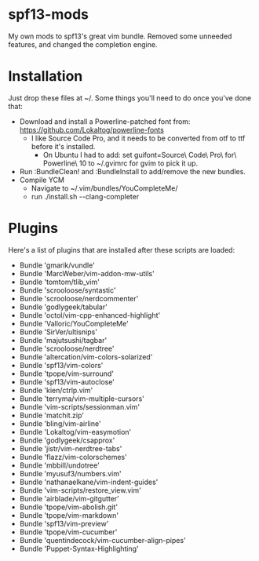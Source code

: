 spf13-mods
==========

My own mods to spf13's great vim bundle. Removed some unneeded features, and changed the completion engine.

Installation
============

Just drop these files at ~/.
Some things you'll need to do once you've done that:
* Download and install a Powerline-patched font from: <https://github.com/Lokaltog/powerline-fonts>
  * I like Source Code Pro, and it needs to be converted from otf to ttf before it's installed.
    * On Ubuntu I had to add: set guifont=Source\ Code\ Pro\ for\ Powerline\ 10 to ~/.gvimrc for gvim to pick it up.
* Run :BundleClean! and :BundleInstall to add/remove the new bundles.
* Compile YCM
  * Navigate to ~/.vim/bundles/YouCompleteMe/
  * run ./install.sh --clang-completer

Plugins
=======

Here's a list of plugins that are installed after these scripts are loaded:

* Bundle 'gmarik/vundle'
* Bundle 'MarcWeber/vim-addon-mw-utils'
* Bundle 'tomtom/tlib_vim'
* Bundle 'scrooloose/syntastic'
* Bundle 'scrooloose/nerdcommenter'
* Bundle 'godlygeek/tabular'
* Bundle 'octol/vim-cpp-enhanced-highlight'
* Bundle 'Valloric/YouCompleteMe'
* Bundle 'SirVer/ultisnips'
* Bundle 'majutsushi/tagbar'
* Bundle 'scrooloose/nerdtree'
* Bundle 'altercation/vim-colors-solarized'
* Bundle 'spf13/vim-colors'
* Bundle 'tpope/vim-surround'
* Bundle 'spf13/vim-autoclose'
* Bundle 'kien/ctrlp.vim'
* Bundle 'terryma/vim-multiple-cursors'
* Bundle 'vim-scripts/sessionman.vim'
* Bundle 'matchit.zip'
* Bundle 'bling/vim-airline'
* Bundle 'Lokaltog/vim-easymotion'
* Bundle 'godlygeek/csapprox'
* Bundle 'jistr/vim-nerdtree-tabs'
* Bundle 'flazz/vim-colorschemes'
* Bundle 'mbbill/undotree'
* Bundle 'myusuf3/numbers.vim'
* Bundle 'nathanaelkane/vim-indent-guides'
* Bundle 'vim-scripts/restore_view.vim'
* Bundle 'airblade/vim-gitgutter'
* Bundle 'tpope/vim-abolish.git'
* Bundle 'tpope/vim-markdown'
* Bundle 'spf13/vim-preview'
* Bundle 'tpope/vim-cucumber'
* Bundle 'quentindecock/vim-cucumber-align-pipes'
* Bundle 'Puppet-Syntax-Highlighting'

